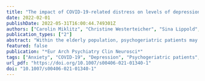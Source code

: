 ```yaml
---
title: "The impact of COVID-19-related distress on levels of depression, anxiety and quality of life in psychogeriatric patients"
date: 2022-02-01
publishDate: 2022-05-31T16:00:44.749301Z
authors: ["Carolin Miklitz", "Christine Westerteicher", "Sina Lippold", "Lena Ochs", "Anja Schneider", "Klaus Fliessbach"]
publication_types: ["2"]
abstract: "Within the elderly population, psychogeriatric patients may be particularly susceptible to negative mental health effects of the coronavirus crisis. Detailed information about the psychosocial well-being of psychogeriatric patients during the pandemic is still sparse. Here we examined which aspects of subjective experience of the COVID-19 pandemic especially affect levels of depression, anxiety and quality of life in psychogeriatric patients with and without cognitive impairment. A cross-sectional paper survey was conducted during the first German lockdown among patients with a diagnosed psychiatric disorder (≥ 60 years) or a diagnosed neurodegenerative disease (regardless of their age) from the department for neurodegenerative diseases and geriatric psychiatry at the University of Bonn. The WHO-5-, GAD-7- and WHOQOL-old score were used to determine levels of depression, anxiety and quality of life. The second part obtained information about the subjective experience of the COVID-19 pandemic. Statistical analysis included among others principal component analysis and multiple linear regression analysis. COVID-19-related, immediate distress was a strong predictor of elevated symptoms of depression, anxiety and a reduced quality of life. COVID-19-related concerns regarding health and financial security, however, were not significantly associated with negative mental health outcomes. The overall prevalence of symptoms of depression (50.8% [95% CI 43.8–57.6%]) and anxiety (32.7% [95% CI 26.4–39.2%]) among psychogeriatric patients was high. Our findings indicate that psychogeriatric patients are not significantly affected by COVID-19-related concerns but are primarily suffering from emotional consequences resulting from changed living conditions due to the pandemic."
featured: false
publication: "*Eur Arch Psychiatry Clin Neurosci*"
tags: ["Anxiety", "COVID-19", "Depression", "Psychogeriatric patients", "Quality of life"]
url_pdf: "https://doi.org/10.1007/s00406-021-01340-1"
doi: "10.1007/s00406-021-01340-1"
---
```


